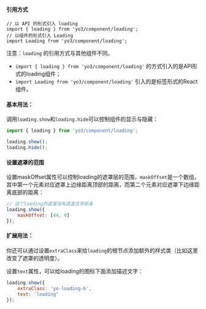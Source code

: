 #### 引用方式

```
// 以 API 的形式引入 loading
import { loading } from 'yo3/component/loading';
// 以组件的形式引入 Loading
import Loading from 'yo3/component/loading'; 
```

注意：`loading` 的引用方式与其他组件不同。
- `import { loading } from 'yo3/component/loading'` 的方式引入的是API形式的loading组件；
- `import Loading from 'yo3/component/loading'` 引入的是标签形式的React组件。


#### 基本用法：

调用`loading.show`和`loading.hide`可以控制组件的显示与隐藏：

```javascript
import { loading } from 'yo3/component/loading';

loading.show();
loading.hide();
```
#### 设置遮罩的范围
设置maskOffset属性可以控制loading的遮罩层的范围，`maskOffset`是一个数组，
其中第一个元素对应遮罩上边缘距离顶部的距离，而第二个元素对应遮罩下边缘距离底部的距离：

```javascript
// 这个loading的遮罩没有遮盖住导航条
loading.show({
    maskOffset: [44, 0]
});
```

#### 扩展用法：
你还可以通过设置`extraClass`来给`loading`的根节点添加额外的样式类（比如这里改变了遮罩的透明度）。

设置`text`属性，可以给loading的图标下面添加描述文字：

```javascript
loading.show({
    extraClass: 'yo-loading-b',
    text: 'loading'
});
```